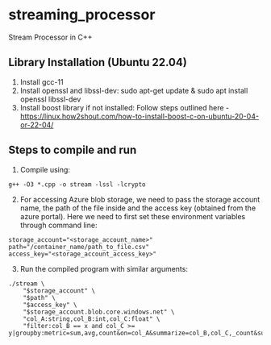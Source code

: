 # streaming_processor
Stream Processor in C++

## Library Installation (Ubuntu 22.04)
1. Install gcc-11
2. Install openssl and libssl-dev: sudo apt-get update & sudo apt install openssl libssl-dev
3. Install boost library if not installed: Follow steps outlined here - https://linux.how2shout.com/how-to-install-boost-c-on-ubuntu-20-04-or-22-04/

## Steps to compile and run
1. Compile using:
```
g++ -O3 *.cpp -o stream -lssl -lcrypto
```

2. For accessing Azure blob storage, we need to pass the storage account name, the path of the file inside and the access key (obtained from the azure portal). Here we need to first set these environment variables through command line:
```
storage_account="<storage_account_name>"
path="/container_name/path_to_file.csv"
access_key="<storage_account_access_key>"
```

3. Run the compiled program with similar arguments:
```
./stream \
    "$storage_account" \
    "$path" \
    "$access_key" \
    "$storage_account.blob.core.windows.net" \
    "col_A:string,col_B:int,col_C:float" \
    "filter:col_B == x and col_C >= y|groupby:metric=sum,avg,count&on=col_A&summarize=col_B,col_C,_count&summarize_new=sum_col_B,avg_col_C,counts"
```
